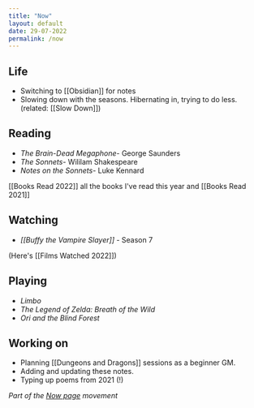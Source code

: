 ```yaml
---
title: "Now"
layout: default
date: 29-07-2022
permalink: /now
---
```


## Life

-  Switching to [[Obsidian]] for notes
-  Slowing down with the seasons. Hibernating in, trying to do less. (related: [[Slow Down]])

## Reading

- *The Brain-Dead Megaphone*- George Saunders
- *The Sonnets*- Wililam Shakespeare
- *Notes on the Sonnets*- Luke Kennard

[[Books Read 2022]]  all the books I've read this year and [[Books Read 2021]] 

## Watching

-   *[[Buffy the Vampire Slayer]]* - Season 7

(Here's [[Films Watched 2022]])

## Playing

-   *Limbo*
-   *The Legend of Zelda: Breath of the Wild*
- *Ori and the Blind Forest*

## Working on

-   Planning [[Dungeons and Dragons]] sessions as a beginner GM.
-   Adding and updating these notes.
-   Typing up poems from 2021 (!)

*Part of the <a href="https://nownownow.com/about" >Now page</a> movement*

